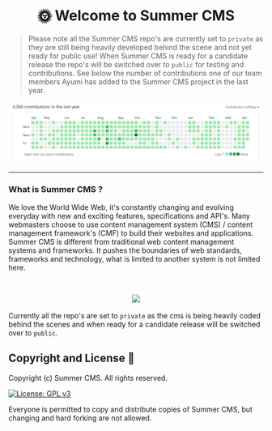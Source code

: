 <h1 align="center">🌞 Welcome to Summer CMS</h1>

> Please note all the Summer CMS repo's are currently set to `private` as they are still being heavily developed behind the scene and not yet ready for public use! When Summer CMS is ready for a candidate release the repo's will be switched over to `public` for testing and contributions. See below the number of contributions one of our team members Ayumi has added to the Summer CMS project in the last year.

<p align="center">
  <img src="https://github.com/Summer-CMS-Modules/sc-vendor-packages-browser-svg-icons/blob/master/assets/images/commits.png"/>
</p>

<hr/>

<h3>What is Summer CMS ?</h3>

We love the World Wide Web, it's constantly changing and evolving everyday with new and exciting features, specifications and API's. Many webmasters choose to use content management system (CMS) / content management framework's (CMF) to build their websites and applications. Summer CMS is different from traditional web content management systems and frameworks. It pushes the boundaries of web standards, frameworks and technology, what is limited to another system is not limited here.

<br>

<p align="center"><img src="https://github.com/Summer-CMS/TEMP-Welcome-Screen/blob/master/assets/images/summer-cms.gif"></p>

Currently all the repo's are set to `private` as the cms is being heavily coded behind the scenes and when ready for a candidate release will be switched over to `public`.

## Copyright and License 📄

Copyright (c) Summer CMS. All rights reserved.

[![License: GPL v3](https://img.shields.io/badge/License-GPLv3-blue.svg)](https://www.gnu.org/licenses/gpl-3.0)

Everyone is permitted to copy and distribute copies of Summer CMS, but changing and hard forking are not allowed.
